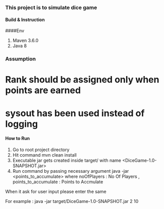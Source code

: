 ### This project is to simulate dice game

#### Build & Instruction

####Env
1. Maven 3.6.0
2. Java 8


### Assumption
# Rank should be assigned only when points are earned
# sysout has been used instead of logging


#### How to Run
1. Go to root project directory
2. Hit command mvn clean install 
3. Executable jar gets created inside target/ with name <DiceGame-1.0-SNAPSHOT.jar>
4. Run command by passing necessary argument 
java -jar <jarfileName> <noOfPlayers> <points_to_accumulate>
where 
noOfPlayers : No Of Players ,
points_to_accumulate : Points to Accmulate

When it ask for user input please enter the same

For example : 
java -jar target/DiceGame-1.0-SNAPSHOT.jar 2 10
